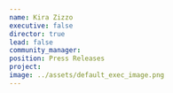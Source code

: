 ```yaml
---
name: Kira Zizzo
executive: false
director: true
lead: false
community_manager:   
position: Press Releases
project:
image: ../assets/default_exec_image.png
---
```

